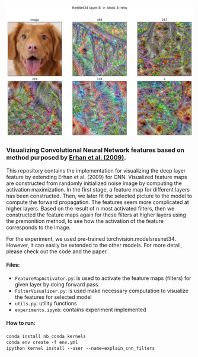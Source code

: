 ![](images/exmaple_result.png)
### Visualizing Convolutional Neural Network features based on method purposed by [Erhan et al. (2009)](https://www.researchgate.net/publication/265022827_Visualizing_Higher-Layer_Features_of_a_Deep_Network).

This repository contains the implementation for visualizing the deep layer feature by extending Erhan et al. (2009) for CNN. Visualized feature maps are constructed from randomly initialized noise image by computing the activation maximization. In the first stage, a feature map for different layers has been constructed. Then, we later fit the selected picture to the model to compute the forward propagation. The features seem more complicated at higher layers. Based on the result of n most activated filters, then we constructed the feature maps again for these filters at higher layers using the premonition method, to see how the activation of the feature corresponds to the image.

For the experiment, we used pre-trained torchvision.modelsresnet34. However, it can easily be extended to the other models. For more detail, please check out the code and the paper.

#### Files: 
- ```FeatureMapActivator.py```: is used to activate the feature maps (filters) for given layer by doing forward pass.
- ```FilterVisualizer.py```: is used make necessary computation to visualize the features for selected model
- ```utils.py```: utility functions
- ```experiments.ipynb```: contains experiment implemented

#### How to run:
```
conda install nb_conda_kernels
conda env create -f env.yml
ipython kernel install --user --name=explain_cnn_filters
```
